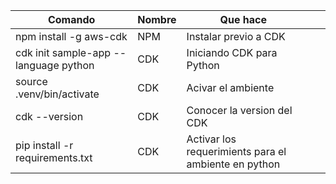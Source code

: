 | Comando | Nombre  |  Que hace |   |   |
|---|---|---|---|---|
| npm install -g aws-cdk | NPM | Instalar previo a CDK |
| cdk init sample-app --language python | CDK | Iniciando CDK para Python |
| source .venv/bin/activate | CDK | Acivar el ambiente |
| cdk --version | CDK | Conocer la version del CDK |
| pip install -r requirements.txt | CDK | Activar los requerimients para el ambiente en python|